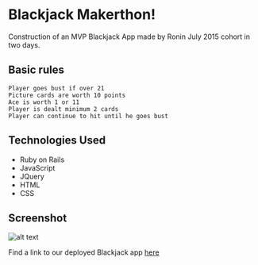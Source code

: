 Blackjack Makerthon!
===

Construction of an MVP Blackjack App made by Ronin July 2015 cohort in two days. 


Basic rules
---
```
Player goes bust if over 21
Picture cards are worth 10 points
Ace is worth 1 or 11
Player is dealt minimum 2 cards
Player can continue to hit until he goes bust
```

Technologies Used
---

- Ruby on Rails
- JavaScript
- JQuery
- HTML
- CSS


Screenshot
---

![alt text](https://github.com/winnieau/blackjack/blob/master/app/assets/images/blackjack_screenshot.png)


Find a link to our deployed Blackjack app [here](https://pure-refuge-7844.herokuapp.com/)
